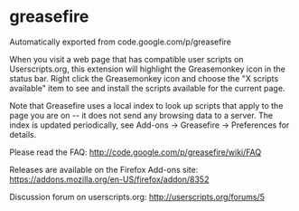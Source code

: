# greasefire
Automatically exported from code.google.com/p/greasefire

When you visit a web page that has compatible user scripts on Userscripts.org, this extension will highlight the Greasemonkey icon in the status bar. Right click the Greasemonkey icon and choose the "X scripts available" item to see and install the scripts available for the current page.

Note that Greasefire uses a local index to look up scripts that apply to the page you are on -- it does not send any browsing data to a server. The index is updated periodically, see Add-ons -> Greasefire -> Preferences for details.

Please read the FAQ: http://code.google.com/p/greasefire/wiki/FAQ

Releases are available on the Firefox Add-ons site: https://addons.mozilla.org/en-US/firefox/addon/8352

Discussion forum on userscripts.org: http://userscripts.org/forums/5
